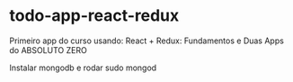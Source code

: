 # todo-app-react-redux
Primeiro app do curso usando: React + Redux: Fundamentos e Duas Apps do ABSOLUTO ZERO

Instalar mongodb e rodar sudo mongod
